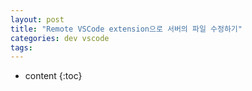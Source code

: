 ```yaml
---
layout: post
title: "Remote VSCode extension으로 서버의 파일 수정하기"
categories: dev vscode
tags: 
---
```


* content
{:toc}

<!--more-->

[1]: https://marketplace.visualstudio.com/items?itemName=rafaelmaiolla.remote-vscode